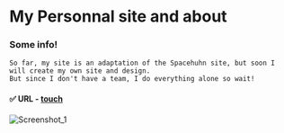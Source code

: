 # My Personnal site and about
### Some info!
    So far, my site is an adaptation of the Spacehuhn site, but soon I will create my own site and design. 
    But since I don't have a team, I do everything alone so wait!
 #### :white_check_mark: URL - [touch](https://alekszavg.github.io)
![Screenshot_1](https://user-images.githubusercontent.com/40857994/93461305-eccb2b00-f927-11ea-9a3f-566a7cc18959.png)

